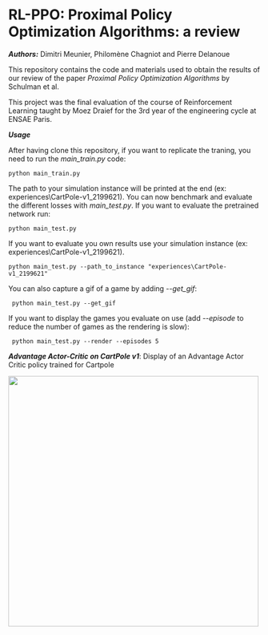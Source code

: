 # RL-PPO: Proximal Policy Optimization Algorithms: a review

***Authors:*** Dimitri Meunier, Philomène Chagniot and Pierre Delanoue

This repository contains the code and materials used to obtain the results of our review of the paper _Proximal Policy Optimization Algorithms_ by Schulman et al.

This project was the final evaluation of the course of Reinforcement Learning taught by Moez Draief for the 3rd year of the engineering cycle at ENSAE Paris.

***Usage***

After having clone this repository, if you want to replicate the traning, you need to run the _main_train.py_ code:

``` python main_train.py ```

The path to your simulation instance will be printed at the end (ex: experiences\CartPole-v1_2199621). 
You can now benchmark and evaluate the different losses with _main_test.py_. If you want to evaluate the pretrained network run:

``` python main_test.py ```

If you want to evaluate you own results use your simulation instance (ex: experiences\CartPole-v1_2199621).

``` python main_test.py --path_to_instance "experiences\CartPole-v1_2199621" ```

You can also capture a gif of a game by adding _--get_gif_: 

``` python main_test.py --get_gif```

If you want to display the games you evaluate on use (add _--episode_ to reduce the number of games as the rendering is slow):

``` python main_test.py --render --episodes 5```

***Advantage Actor-Critic on CartPole v1***: 
Display of an Advantage Actor Critic policy trained for Cartpole

<img width="500px" src="gif/CartPole_A2C.gif">

